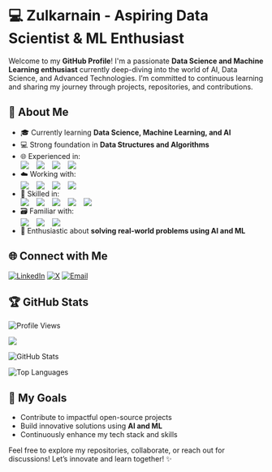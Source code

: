 # 💻 **Zulkarnain - Aspiring Data Scientist & ML Enthusiast**

Welcome to my **GitHub Profile**! I'm a passionate **Data Science and Machine Learning enthusiast** currently deep-diving into the world of AI, Data Science, and Advanced Technologies. I’m committed to continuous learning and sharing my journey through projects, repositories, and contributions.

## 🚀 **About Me**
- 🎓 Currently learning **Data Science, Machine Learning, and AI**
- 💻 Strong foundation in **Data Structures and Algorithms**
- 🌐 Experienced in:
  <div style="display: flex; flex-wrap: wrap; gap: 15px; font-size: 14px;">
    <img src="https://img.shields.io/badge/c-%2300599C.svg?style=for-the-badge&logo=c&logoColor=white">
    <img src="https://img.shields.io/badge/c++-%2300599C.svg?style=for-the-badge&logo=c%2B%2B&logoColor=white">
    <img src="https://img.shields.io/badge/java-%23ED8B00.svg?style=for-the-badge&logo=openjdk&logoColor=white">
    <img src="https://img.shields.io/badge/python-3670A0?style=for-the-badge&logo=python&logoColor=ffdd54">
  </div>
- ☁️ Working with:
  <div style="display: flex; flex-wrap: wrap; gap: 15px; font-size: 14px;">
    <img src="https://img.shields.io/badge/AWS-%23FF9900.svg?style=for-the-badge&logo=amazon-aws&logoColor=white">
    <img src="https://img.shields.io/badge/Anaconda-%2344A833.svg?style=for-the-badge&logo=anaconda&logoColor=white">
    <img src="https://img.shields.io/badge/mysql-4479A1.svg?style=for-the-badge&logo=mysql&logoColor=white">
    <img src="https://img.shields.io/badge/MongoDB-%234ea94b.svg?style=for-the-badge&logo=mongodb&logoColor=white">
  </div>
- 🧩 Skilled in:
  <div style="display: flex; flex-wrap: wrap; gap: 15px; font-size: 14px;">
    <img src="https://img.shields.io/badge/Matplotlib-%23ffffff.svg?style=for-the-badge&logo=Matplotlib&logoColor=black">
    <img src="https://img.shields.io/badge/numpy-%23013243.svg?style=for-the-badge&logo=numpy&logoColor=white">
    <img src="https://img.shields.io/badge/pandas-%23150458.svg?style=for-the-badge&logo=pandas&logoColor=white">
    <img src="https://img.shields.io/badge/TensorFlow-%23FF6F00.svg?style=for-the-badge&logo=TensorFlow&logoColor=white">
    <img src="https://img.shields.io/badge/scikit--learn-%23F7931E.svg?style=for-the-badge&logo=scikit-learn&logoColor=white">
  </div>
- 🗃️ Familiar with:
  <div style="display: flex; flex-wrap: wrap; gap: 15px; font-size: 14px;">
    <img src="https://img.shields.io/badge/github-%23121011.svg?style=for-the-badge&logo=github&logoColor=white">
    <img src="https://img.shields.io/badge/git-%23F05033.svg?style=for-the-badge&logo=git&logoColor=white">
    <img src="https://img.shields.io/badge/gitlab-%23181717.svg?style=for-the-badge&logo=gitlab&logoColor=white">
  </div>
- 📝 Enthusiastic about **solving real-world problems using AI and ML**

## 🌐 **Connect with Me**
[![LinkedIn](https://img.shields.io/badge/LinkedIn-%230077B5.svg?style=for-the-badge&logo=linkedin&logoColor=white)](https://www.linkedin.com/in/zulkarnain0)
[![X](https://img.shields.io/badge/X-%23121011.svg?style=for-the-badge&logo=x&logoColor=white)](https://x.com/_xulkarnain_)
[![Email](https://img.shields.io/badge/Email-D14836?style=for-the-badge&logo=gmail&logoColor=white)](mailto:darzulkarnain@gmail.com)

## 🏆 **GitHub Stats**
![Profile Views](https://komarev.com/ghpvc/?username=Xulkarnain&color=blue)

![](https://nirzak-streak-stats.vercel.app/?user=Xulkarnain&theme=dark&hide_border=false)<br/>


![GitHub Stats](https://github-readme-stats.vercel.app/api?username=Xulkarnain&show_icons=true&theme=radical)

![Top Languages](https://github-readme-stats.vercel.app/api/top-langs/?username=Xulkarnain&layout=compact&theme=radical)

## 🌟 **My Goals**
- Contribute to impactful open-source projects
- Build innovative solutions using **AI and ML**
- Continuously enhance my tech stack and skills

Feel free to explore my repositories, collaborate, or reach out for discussions! Let’s innovate and learn together! ✨
